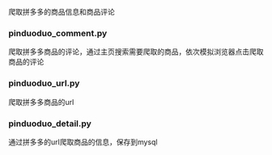 爬取拼多多的商品信息和商品评论
### pinduoduo_comment.py
爬取拼多多商品的评论，通过主页搜索需要爬取的商品，依次模拟浏览器点击爬取商品的评论
### pinduoduo_url.py
爬取拼多多商品的url
### pinduoduo_detail.py
通过拼多多的url爬取商品的信息，保存到mysql
